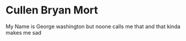 <?xml version="1.0" encoding="UTF-8"?>
<!DOCTYPE html>
<html xmlns="http://www.w3.org/1999/xhtml">

<title>Hello World</title>
<h1><b>Cullen Bryan Mort</b></h1>
<p>My Name is George washington but noone calls me that and that kinda makes me sad</p>